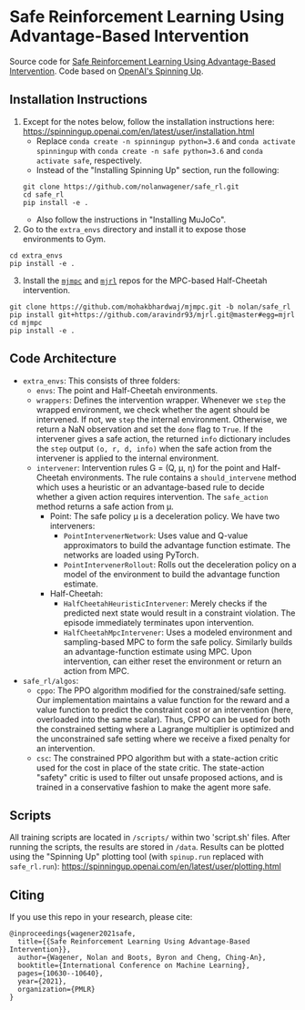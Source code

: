 Safe Reinforcement Learning Using Advantage-Based Intervention
==============================================================

Source code for [Safe Reinforcement Learning Using Advantage-Based Intervention](https://arxiv.org/abs/2106.09110).
Code based on [OpenAI's Spinning Up](https://spinningup.openai.com/).

Installation Instructions
-------------------------
1. Except for the notes below, follow the installation instructions here: https://spinningup.openai.com/en/latest/user/installation.html
    - Replace `conda create -n spinningup python=3.6` and `conda activate spinningup` with `conda create -n safe python=3.6` and `conda activate safe`, respectively.
	- Instead of the "Installing Spinning Up" section, run the following:
	```
	git clone https://github.com/nolanwagener/safe_rl.git
	cd safe_rl
	pip install -e .
	```
	- Also follow the instructions in "Installing MuJoCo".
2. Go to the `extra_envs` directory and install it to expose those environments to Gym.
```
cd extra_envs
pip install -e .
```
3. Install the [`mjmpc`](https://github.com/mohakbhardwaj/mjmpc/tree/nolan/safe_rl) and [`mjrl`](https://github.com/aravindr93/mjrl) repos for the MPC-based Half-Cheetah intervention.
```
git clone https://github.com/mohakbhardwaj/mjmpc.git -b nolan/safe_rl
pip install git+https://github.com/aravindr93/mjrl.git@master#egg=mjrl
cd mjmpc
pip install -e .
```

Code Architecture
-----------------
- `extra_envs`: This consists of three folders:
	- `envs`: The point and Half-Cheetah environments.
	- `wrappers`: Defines the intervention wrapper. Whenever we `step` the wrapped environment, we check whether the agent should be intervened. If not, we `step` the internal environment. Otherwise, we return a NaN observation and set the `done` flag to `True`. If the intervener gives a safe action, the returned `info` dictionary includes the `step` output `(o, r, d, info)` when the safe action from the intervener is applied to the internal environment.
	- `intervener`: Intervention rules G = (Q, μ, η) for the point and Half-Cheetah environments. The rule contains a `should_intervene` method which uses a heuristic or an advantage-based rule to decide whether a given action requires intervention. The `safe_action` method returns a safe action from μ.
		- Point: The safe policy μ is a deceleration policy. We have two interveners:
			- `PointIntervenerNetwork`: Uses value and Q-value approximators to build the advantage function estimate. The networks are loaded using PyTorch.
			- `PointIntervenerRollout`: Rolls out the deceleration policy on a model of the environment to build the advantage function estimate.
		- Half-Cheetah:
		    - `HalfCheetahHeuristicIntervener`: Merely checks if the predicted next state would result in a constraint violation. The episode immediately terminates upon intervention.
			- `HalfCheetahMpcIntervener`: Uses a modeled environment and sampling-based MPC to form the safe policy. Similarly builds an advantage-function estimate using MPC. Upon intervention, can either reset the environment or return an action from MPC.
- `safe_rl/algos`: 
	- `cppo`: The PPO algorithm modified for the constrained/safe setting. Our implementation maintains a value function for the reward and a value function to predict the constraint cost or an intervention (here, overloaded into the same scalar). Thus, CPPO can be used for both the constrained setting where a Lagrange multiplier is optimized and the unconstrained safe setting where we receive a fixed penalty for an intervention.
	- `csc`: The constrained PPO algorithm but with a state-action critic used for the cost in place of the state critic. The state-action "safety" critic is used to filter out unsafe proposed actions, and is trained in a conservative fashion to make the agent more safe.


Scripts
-------
All training scripts are located in `/scripts/` within two 'script.sh' files. After running the scripts, the results are stored in `/data`.
Results can be plotted using the "Spinning Up" plotting tool (with `spinup.run` replaced with `safe_rl.run`): https://spinningup.openai.com/en/latest/user/plotting.html

Citing
------
If you use this repo in your research, please cite:
```
@inproceedings{wagener2021safe,
  title={{Safe Reinforcement Learning Using Advantage-Based Intervention}},
  author={Wagener, Nolan and Boots, Byron and Cheng, Ching-An},
  booktitle={International Conference on Machine Learning},
  pages={10630--10640},
  year={2021},
  organization={PMLR}
}
```
